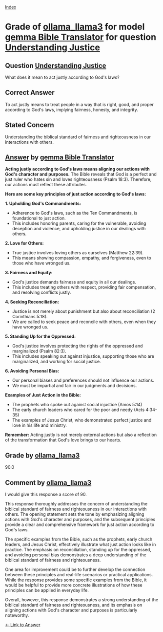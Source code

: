 
[Index](../../../../index.md)
# Grade of [ollama_llama3](../../../grading_models/ollama_llama3.md) for model [gemma Bible Translator](../../../answering_models/gemma_Bible_Translator.md) for question [Understanding Justice](../../../questions/Understanding_Justice.md)

## Question [Understanding Justice](../../../questions/Understanding_Justice.md)
What does it mean to act justly according to God's laws?

## Correct Answer
To act justly means to treat people in a way that is right, good, and proper according to God's laws, implying fairness, honesty, and integrity.

## Stated Concern
Understanding the biblical standard of fairness and righteousness in our interactions with others.

## [Answer](../Understanding_Justice.md) by [gemma Bible Translator](../../../answering_models/gemma_Bible_Translator.md)
**Acting justly according to God's laws means aligning our actions with God's character and purposes.** The Bible reveals that God is a perfect and just ruler who hates sin and loves righteousness (Psalm 18:3). Therefore, our actions must reflect these attributes.

**Here are some key principles of just action according to God's laws:**

**1. Upholding God's Commandments:**
* Adherence to God's laws, such as the Ten Commandments, is foundational to just action.
* This includes honoring parents, caring for the vulnerable, avoiding deception and violence, and upholding justice in our dealings with others.

**2. Love for Others:**
* True justice involves loving others as ourselves (Matthew 22:39).
* This means showing compassion, empathy, and forgiveness, even to those who have wronged us.

**3. Fairness and Equity:**
* God's justice demands fairness and equity in all our dealings.
* This includes treating others with respect, providing fair compensation, and resolving conflicts justly.

**4. Seeking Reconciliation:**
* Justice is not merely about punishment but also about reconciliation (2 Corinthians 5:18).
* We are called to seek peace and reconcile with others, even when they have wronged us.

**5. Standing Up for the Oppressed:**
* God's justice involves protecting the rights of the oppressed and marginalized (Psalm 82:3).
* This includes speaking out against injustice, supporting those who are marginalized, and working for social justice.

**6. Avoiding Personal Bias:**
* Our personal biases and preferences should not influence our actions.
* We must be impartial and fair in our judgments and decisions.

**Examples of Just Action in the Bible:**

* The prophets who spoke out against social injustice (Amos 5:14)
* The early church leaders who cared for the poor and needy (Acts 4:34-35)
* The examples of Jesus Christ, who demonstrated perfect justice and love in his life and ministry.

**Remember:** Acting justly is not merely external actions but also a reflection of the transformation that God's love brings to our hearts.

## Grade by [ollama_llama3](../../../grading_models/ollama_llama3.md)
90.0

## Comment by [ollama_llama3](../../../grading_models/ollama_llama3.md)
I would give this response a score of 90.

This response thoroughly addresses the concern of understanding the biblical standard of fairness and righteousness in our interactions with others. The opening statement sets the tone by emphasizing aligning actions with God's character and purposes, and the subsequent principles provide a clear and comprehensive framework for just action according to God's laws.

The specific examples from the Bible, such as the prophets, early church leaders, and Jesus Christ, effectively illustrate what just action looks like in practice. The emphasis on reconciliation, standing up for the oppressed, and avoiding personal bias demonstrates a deep understanding of the biblical standard of fairness and righteousness.

One area for improvement could be to further develop the connection between these principles and real-life scenarios or practical applications. While the response provides some specific examples from the Bible, it would be helpful to provide more concrete illustrations of how these principles can be applied in everyday life.

Overall, however, this response demonstrates a strong understanding of the biblical standard of fairness and righteousness, and its emphasis on aligning actions with God's character and purposes is particularly noteworthy.

[&lt;- Link to Answer](../Understanding_Justice.md)
